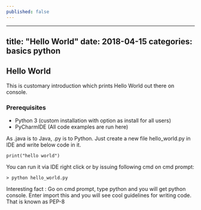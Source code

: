 ```yaml
---
published: false
---
```

---
title:  "Hello World"
date:   2018-04-15
categories: basics python
---

## Hello World

This is customary introduction which prints Hello World out there on console.

### Prerequisites
 - Python 3 (custom installation with option as install for all users)
 - PyCharmIDE (All code examples are run here)
 
As .java is to Java, .py is to Python. Just create a new file hello_world.py in IDE and write below code in it. 

```
print("hello world")
```

You can run it via IDE right click or by issuing following cmd on cmd prompt:

```
> python hello_world.py
```


Interesting fact :
Go on cmd prompt, type python and you will get python console.
Enter import this and you will see cool guidelines for writing code. That is known as PEP-8

